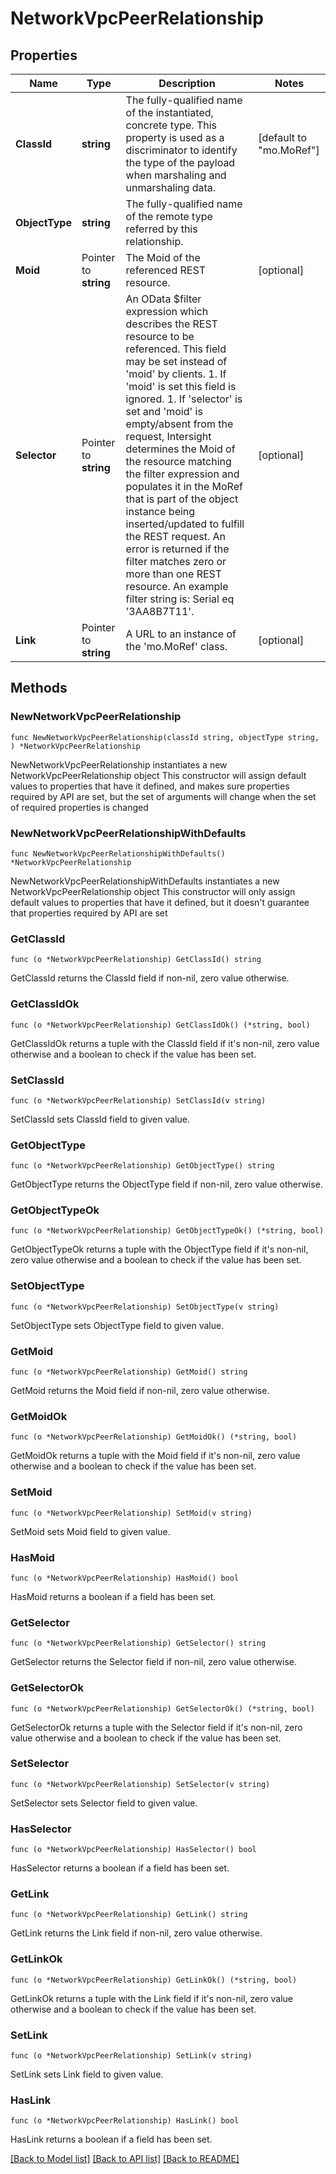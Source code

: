 # NetworkVpcPeerRelationship

## Properties

Name | Type | Description | Notes
------------ | ------------- | ------------- | -------------
**ClassId** | **string** | The fully-qualified name of the instantiated, concrete type. This property is used as a discriminator to identify the type of the payload when marshaling and unmarshaling data. | [default to "mo.MoRef"]
**ObjectType** | **string** | The fully-qualified name of the remote type referred by this relationship. | 
**Moid** | Pointer to **string** | The Moid of the referenced REST resource. | [optional] 
**Selector** | Pointer to **string** | An OData $filter expression which describes the REST resource to be referenced. This field may be set instead of &#39;moid&#39; by clients. 1. If &#39;moid&#39; is set this field is ignored. 1. If &#39;selector&#39; is set and &#39;moid&#39; is empty/absent from the request, Intersight determines the Moid of the resource matching the filter expression and populates it in the MoRef that is part of the object instance being inserted/updated to fulfill the REST request. An error is returned if the filter matches zero or more than one REST resource. An example filter string is: Serial eq &#39;3AA8B7T11&#39;. | [optional] 
**Link** | Pointer to **string** | A URL to an instance of the &#39;mo.MoRef&#39; class. | [optional] 

## Methods

### NewNetworkVpcPeerRelationship

`func NewNetworkVpcPeerRelationship(classId string, objectType string, ) *NetworkVpcPeerRelationship`

NewNetworkVpcPeerRelationship instantiates a new NetworkVpcPeerRelationship object
This constructor will assign default values to properties that have it defined,
and makes sure properties required by API are set, but the set of arguments
will change when the set of required properties is changed

### NewNetworkVpcPeerRelationshipWithDefaults

`func NewNetworkVpcPeerRelationshipWithDefaults() *NetworkVpcPeerRelationship`

NewNetworkVpcPeerRelationshipWithDefaults instantiates a new NetworkVpcPeerRelationship object
This constructor will only assign default values to properties that have it defined,
but it doesn't guarantee that properties required by API are set

### GetClassId

`func (o *NetworkVpcPeerRelationship) GetClassId() string`

GetClassId returns the ClassId field if non-nil, zero value otherwise.

### GetClassIdOk

`func (o *NetworkVpcPeerRelationship) GetClassIdOk() (*string, bool)`

GetClassIdOk returns a tuple with the ClassId field if it's non-nil, zero value otherwise
and a boolean to check if the value has been set.

### SetClassId

`func (o *NetworkVpcPeerRelationship) SetClassId(v string)`

SetClassId sets ClassId field to given value.


### GetObjectType

`func (o *NetworkVpcPeerRelationship) GetObjectType() string`

GetObjectType returns the ObjectType field if non-nil, zero value otherwise.

### GetObjectTypeOk

`func (o *NetworkVpcPeerRelationship) GetObjectTypeOk() (*string, bool)`

GetObjectTypeOk returns a tuple with the ObjectType field if it's non-nil, zero value otherwise
and a boolean to check if the value has been set.

### SetObjectType

`func (o *NetworkVpcPeerRelationship) SetObjectType(v string)`

SetObjectType sets ObjectType field to given value.


### GetMoid

`func (o *NetworkVpcPeerRelationship) GetMoid() string`

GetMoid returns the Moid field if non-nil, zero value otherwise.

### GetMoidOk

`func (o *NetworkVpcPeerRelationship) GetMoidOk() (*string, bool)`

GetMoidOk returns a tuple with the Moid field if it's non-nil, zero value otherwise
and a boolean to check if the value has been set.

### SetMoid

`func (o *NetworkVpcPeerRelationship) SetMoid(v string)`

SetMoid sets Moid field to given value.

### HasMoid

`func (o *NetworkVpcPeerRelationship) HasMoid() bool`

HasMoid returns a boolean if a field has been set.

### GetSelector

`func (o *NetworkVpcPeerRelationship) GetSelector() string`

GetSelector returns the Selector field if non-nil, zero value otherwise.

### GetSelectorOk

`func (o *NetworkVpcPeerRelationship) GetSelectorOk() (*string, bool)`

GetSelectorOk returns a tuple with the Selector field if it's non-nil, zero value otherwise
and a boolean to check if the value has been set.

### SetSelector

`func (o *NetworkVpcPeerRelationship) SetSelector(v string)`

SetSelector sets Selector field to given value.

### HasSelector

`func (o *NetworkVpcPeerRelationship) HasSelector() bool`

HasSelector returns a boolean if a field has been set.

### GetLink

`func (o *NetworkVpcPeerRelationship) GetLink() string`

GetLink returns the Link field if non-nil, zero value otherwise.

### GetLinkOk

`func (o *NetworkVpcPeerRelationship) GetLinkOk() (*string, bool)`

GetLinkOk returns a tuple with the Link field if it's non-nil, zero value otherwise
and a boolean to check if the value has been set.

### SetLink

`func (o *NetworkVpcPeerRelationship) SetLink(v string)`

SetLink sets Link field to given value.

### HasLink

`func (o *NetworkVpcPeerRelationship) HasLink() bool`

HasLink returns a boolean if a field has been set.


[[Back to Model list]](../README.md#documentation-for-models) [[Back to API list]](../README.md#documentation-for-api-endpoints) [[Back to README]](../README.md)


